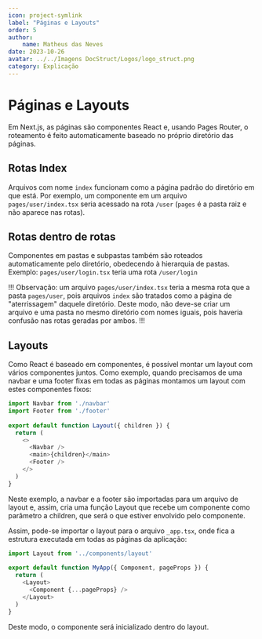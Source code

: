 ```yaml
---
icon: project-symlink
label: "Páginas e Layouts"
order: 5
author:
    name: Matheus das Neves
date: 2023-10-26
avatar: ../../Imagens DocStruct/Logos/logo_struct.png
category: Explicação
---
```


# Páginas e Layouts

Em Next.js, as páginas são componentes React e, usando Pages Router, o roteamento é feito automaticamente baseado no próprio diretório das páginas.

## Rotas Index

Arquivos com nome `index` funcionam como a página padrão do diretório em que está. Por exemplo, um componente em um arquivo `pages/user/index.tsx` seria acessado na rota `/user` (`pages` é a pasta raiz e não aparece nas rotas).

## Rotas dentro de rotas

Componentes em pastas e subpastas também são roteados automaticamente pelo diretório, obedecendo à hierarquia de pastas.
Exemplo: `pages/user/login.tsx` teria uma rota `/user/login`

!!!
Observação: um arquivo ```pages/user/index.tsx``` teria a mesma rota que a pasta ```pages/user```, pois arquivos `index` são tratados como a página de "aterrissagem" daquele diretório.
Deste modo, não deve-se criar um arquivo e uma pasta no mesmo diretório com nomes iguais, pois haveria confusão nas rotas geradas por ambos.
!!!

## Layouts

Como React é baseado em componentes, é possível montar um layout com vários componentes juntos. Como exemplo, quando precisamos de uma navbar e uma footer fixas em todas as páginas montamos um layout com estes componentes fixos:

``` ts components/layout.tsx
import Navbar from './navbar'
import Footer from './footer'
 
export default function Layout({ children }) {
  return (
    <>
      <Navbar />
      <main>{children}</main>
      <Footer />
    </>
  )
}
```


Neste exemplo, a navbar e a footer são importadas para um arquivo de layout e, assim, cria uma função Layout que recebe um componente como parâmetro a children, que será o que estiver envolvido pelo componente.

Assim, pode-se importar o layout para o arquivo `_app.tsx`, onde fica a estrutura executada em todas as páginas da aplicação:

```ts pages/_app.tsx
import Layout from '../components/layout'
 
export default function MyApp({ Component, pageProps }) {
  return (
    <Layout>
      <Component {...pageProps} />
    </Layout>
  )
}
```

Deste modo, o componente será inicializado dentro do layout.




